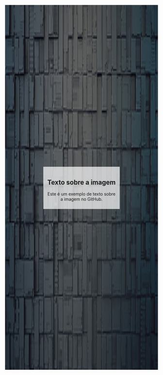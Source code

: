 <div style="position: relative;">
  <img src="background.png" alt="Imagem personalizada" width="1200" height="1200">
  <div style="position: absolute; top: 50%; left: 50%; transform: translate(-50%, -50%); background-color: rgba(255, 255, 255, 0.7); padding: 10px;">
    <h2 style="text-align: center;">Texto sobre a imagem</h2>
    <p style="text-align: center;">Este é um exemplo de texto sobre a imagem no GitHub.</p>
  </div>
</div>
